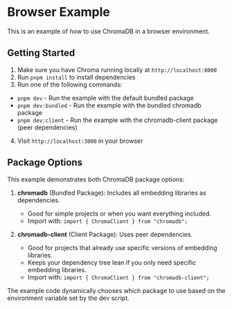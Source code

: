 # Browser Example

This is an example of how to use ChromaDB in a browser environment.

## Getting Started

1. Make sure you have Chroma running locally at `http://localhost:8000`
2. Run `pnpm install` to install dependencies
3. Run one of the following commands:

- `pnpm dev` - Run the example with the default bundled package
- `pnpm dev:bundled` - Run the example with the bundled chromadb package
- `pnpm dev:client` - Run the example with the chromadb-client package (peer dependencies)

4. Visit `http://localhost:3000` in your browser

## Package Options

This example demonstrates both ChromaDB package options:

1. **chromadb** (Bundled Package): Includes all embedding libraries as dependencies.
   - Good for simple projects or when you want everything included.
   - Import with: `import { ChromaClient } from "chromadb";`

2. **chromadb-client** (Client Package): Uses peer dependencies.
   - Good for projects that already use specific versions of embedding libraries.
   - Keeps your dependency tree lean if you only need specific embedding libraries.
   - Import with: `import { ChromaClient } from "chromadb-client";`

The example code dynamically chooses which package to use based on the environment variable set by the dev script.
